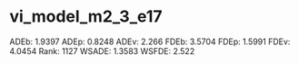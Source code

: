 # vi_model_m2_3_e17

ADEb: 1.9397
ADEp: 0.8248
ADEv: 2.266
FDEb: 3.5704
FDEp: 1.5991
FDEv: 4.0454
Rank: 1127
WSADE: 1.3583
WSFDE: 2.522